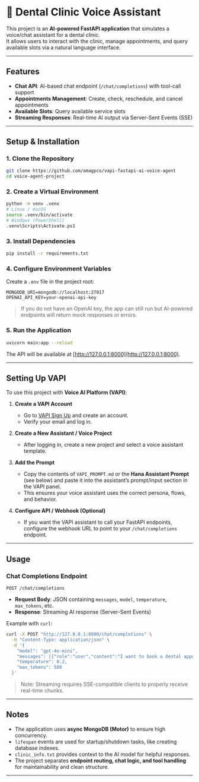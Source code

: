 # 🦷 Dental Clinic Voice Assistant

This project is an **AI-powered FastAPI application** that simulates a voice/chat assistant for a dental clinic.  
It allows users to interact with the clinic, manage appointments, and query available slots via a natural language interface.

---

## Features
- **Chat API**: AI-based chat endpoint (`/chat/completions`) with tool-call support
- **Appointments Management**: Create, check, reschedule, and cancel appointments
- **Available Slots**: Query available service slots
- **Streaming Responses**: Real-time AI output via Server-Sent Events (SSE)

---

## Setup & Installation

### 1. Clone the Repository
```bash
git clone https://github.com/amagpco/vapi-fastapi-ai-voice-agent
cd voice-agent-project
````

### 2. Create a Virtual Environment

```bash
python -m venv .venv
# Linux / macOS
source .venv/bin/activate
# Windows (PowerShell)
.venv\Scripts\Activate.ps1
```

### 3. Install Dependencies

```bash
pip install -r requirements.txt
```

### 4. Configure Environment Variables

Create a `.env` file in the project root:

```env
MONGODB_URI=mongodb://localhost:27017
OPENAI_API_KEY=your-openai-api-key
```

> If you do not have an OpenAI key, the app can still run but AI-powered endpoints will return mock responses or errors.

### 5. Run the Application

```bash
uvicorn main:app --reload
```

The API will be available at [http://127.0.0.1:8000](http://127.0.0.1:8000).

---

## Setting Up VAPI

To use this project with **Voice AI Platform (VAPI)**:

1. **Create a VAPI Account**  
   - Go to [VAPI Sign Up](https://vapi.ai/) and create an account.
   - Verify your email and log in.

2. **Create a New Assistant / Voice Project**  
   - After logging in, create a new project and select a voice assistant template.

3. **Add the Prompt**  
   - Copy the contents of `VAPI_PROMPT.md` or the **Hana Assistant Prompt** (see below) and paste it into the assistant’s prompt/input section in the VAPI panel.  
   - This ensures your voice assistant uses the correct persona, flows, and behavior.

4. **Configure API / Webhook (Optional)**  
   - If you want the VAPI assistant to call your FastAPI endpoints, configure the webhook URL to point to your `/chat/completions` endpoint.

---
## Usage

### Chat Completions Endpoint

```
POST /chat/completions
```

* **Request Body**: JSON containing `messages`, `model`, `temperature`, `max_tokens`, etc.
* **Response**: Streaming AI response (Server-Sent Events)

Example with `curl`:

```bash
curl -X POST "http://127.0.0.1:8000/chat/completions" \
  -H "Content-Type: application/json" \
  -d '{
    "model": "gpt-4o-mini", 
    "messages": [{"role":"user","content":"I want to book a dental appointment tomorrow morning."}],
    "temperature": 0.2,
    "max_tokens": 500
  }'
```

> Note: Streaming requires SSE-compatible clients to properly receive real-time chunks.

---

## Notes

* The application uses **async MongoDB (Motor)** to ensure high concurrency.
* `lifespan` events are used for startup/shutdown tasks, like creating database indexes.
* `clinic_info.txt` provides context to the AI model for helpful responses.
* The project separates **endpoint routing, chat logic, and tool handling** for maintainability and clean structure.

---

